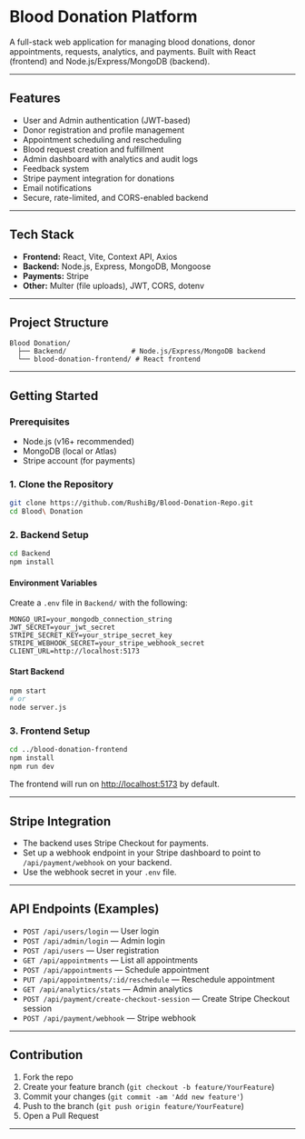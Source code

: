# Blood Donation Platform

A full-stack web application for managing blood donations, donor appointments, requests, analytics, and payments. Built with React (frontend) and Node.js/Express/MongoDB (backend).

---

## Features
- User and Admin authentication (JWT-based)
- Donor registration and profile management
- Appointment scheduling and rescheduling
- Blood request creation and fulfillment
- Admin dashboard with analytics and audit logs
- Feedback system
- Stripe payment integration for donations
- Email notifications
- Secure, rate-limited, and CORS-enabled backend

---

## Tech Stack
- **Frontend:** React, Vite, Context API, Axios
- **Backend:** Node.js, Express, MongoDB, Mongoose
- **Payments:** Stripe
- **Other:** Multer (file uploads), JWT, CORS, dotenv

---

## Project Structure

```
Blood Donation/
  ├── Backend/                # Node.js/Express/MongoDB backend
  └── blood-donation-frontend/ # React frontend
```

---

## Getting Started

### Prerequisites
- Node.js (v16+ recommended)
- MongoDB (local or Atlas)
- Stripe account (for payments)

### 1. Clone the Repository
```sh
git clone https://github.com/RushiBg/Blood-Donation-Repo.git
cd Blood\ Donation
```

### 2. Backend Setup
```sh
cd Backend
npm install
```

#### Environment Variables
Create a `.env` file in `Backend/` with the following:
```
MONGO_URI=your_mongodb_connection_string
JWT_SECRET=your_jwt_secret
STRIPE_SECRET_KEY=your_stripe_secret_key
STRIPE_WEBHOOK_SECRET=your_stripe_webhook_secret
CLIENT_URL=http://localhost:5173
```

#### Start Backend
```sh
npm start
# or
node server.js
```

### 3. Frontend Setup
```sh
cd ../blood-donation-frontend
npm install
npm run dev
```

The frontend will run on [http://localhost:5173](http://localhost:5173) by default.

---

## Stripe Integration
- The backend uses Stripe Checkout for payments.
- Set up a webhook endpoint in your Stripe dashboard to point to `/api/payment/webhook` on your backend.
- Use the webhook secret in your `.env` file.

---

## API Endpoints (Examples)
- `POST /api/users/login` — User login
- `POST /api/admin/login` — Admin login
- `POST /api/users` — User registration
- `GET /api/appointments` — List all appointments
- `POST /api/appointments` — Schedule appointment
- `PUT /api/appointments/:id/reschedule` — Reschedule appointment
- `GET /api/analytics/stats` — Admin analytics
- `POST /api/payment/create-checkout-session` — Create Stripe Checkout session
- `POST /api/payment/webhook` — Stripe webhook

---

## Contribution
1. Fork the repo
2. Create your feature branch (`git checkout -b feature/YourFeature`)
3. Commit your changes (`git commit -am 'Add new feature'`)
4. Push to the branch (`git push origin feature/YourFeature`)
5. Open a Pull Request

---
